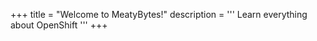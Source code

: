+++
title = "Welcome to MeatyBytes!"
description = '''
Learn everything about OpenShift
'''
+++

<!--center>
<a target="_blank" href="https://www.buymeacoffee.com/miethe"><img class="nozoom" src="https://img.buymeacoffee.com/button-api/?text=Buy me a coffee&emoji=&slug=miethe&button_colour=FFDD00&font_colour=000000&font_family=Cookie&outline_colour=000000&coffee_colour=ffffff" /></a>
</center-->
